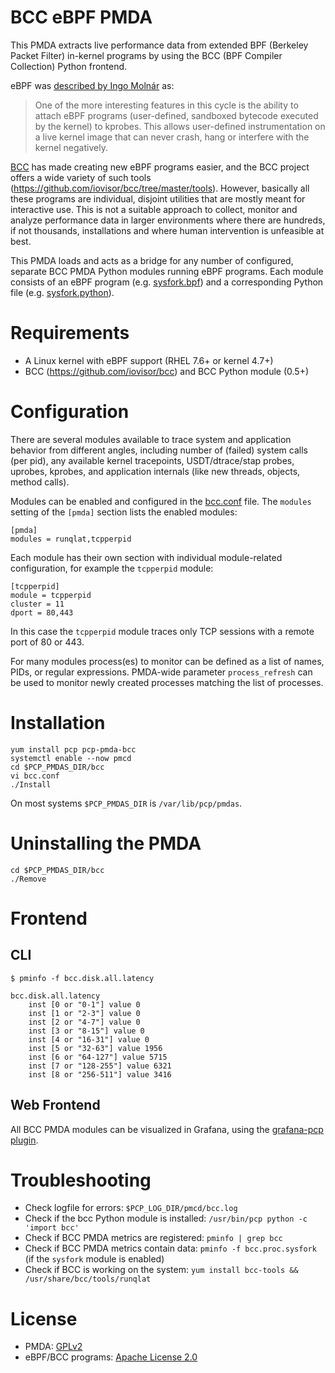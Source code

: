 # BCC eBPF PMDA

This PMDA extracts live performance data from extended BPF (Berkeley Packet
Filter) in-kernel programs by using the BCC (BPF Compiler Collection) Python
frontend.

eBPF was [described by Ingo Molnár](https://lkml.org/lkml/2015/4/14/232) as:

> One of the more interesting features in this cycle is the ability to attach
> eBPF programs (user-defined, sandboxed bytecode executed by the kernel) to
> kprobes. This allows user-defined instrumentation on a live kernel image
> that can never crash, hang or interfere with the kernel negatively.

[BCC](https://github.com/iovisor/bcc) has made creating new eBPF programs
easier, and the BCC project offers a wide variety of such tools
(https://github.com/iovisor/bcc/tree/master/tools). However, basically all
these programs are individual, disjoint utilities that are mostly meant for
interactive use. This is not a suitable approach to collect, monitor and
analyze performance data in larger environments where there are hundreds, if
not thousands, installations and where human intervention is unfeasible at
best.

This PMDA loads and acts as a bridge for any number of configured, separate
BCC PMDA Python modules running eBPF programs. Each module consists of an eBPF
program (e.g. [sysfork.bpf](modules/sysfork.bpf)) and a corresponding Python
file (e.g. [sysfork.python](modules/sysfork.python)).

# Requirements

* A Linux kernel with eBPF support (RHEL 7.6+ or kernel 4.7+)
* BCC (https://github.com/iovisor/bcc) and BCC Python module (0.5+)

# Configuration

There are several modules available to trace system and application behavior
from different angles, including number of (failed) system calls (per pid),
any available kernel tracepoints, USDT/dtrace/stap probes, uprobes, kprobes,
and application internals (like new threads, objects, method calls).

Modules can be enabled and configured in the [bcc.conf](bcc.conf) file. The
`modules` setting of the `[pmda]` section lists the enabled modules:
```
[pmda]
modules = runqlat,tcpperpid
```

Each module has their own section with individual module-related
configuration, for example the `tcpperpid` module:
```
[tcpperpid]
module = tcpperpid
cluster = 11
dport = 80,443
```

In this case the `tcpperpid` module traces only TCP sessions with a remote
port of 80 or 443.

For many modules process(es) to monitor can be defined as a list of names,
PIDs, or regular expressions. PMDA-wide parameter `process_refresh` can be
used to monitor newly created processes matching the list of processes.

# Installation

```
yum install pcp pcp-pmda-bcc
systemctl enable --now pmcd
cd $PCP_PMDAS_DIR/bcc
vi bcc.conf
./Install
```

On most systems `$PCP_PMDAS_DIR` is `/var/lib/pcp/pmdas`.

# Uninstalling the PMDA

```
cd $PCP_PMDAS_DIR/bcc
./Remove
```

# Frontend

## CLI
```
$ pminfo -f bcc.disk.all.latency                                

bcc.disk.all.latency
    inst [0 or "0-1"] value 0
    inst [1 or "2-3"] value 0
    inst [2 or "4-7"] value 0
    inst [3 or "8-15"] value 0
    inst [4 or "16-31"] value 0
    inst [5 or "32-63"] value 1956
    inst [6 or "64-127"] value 5715
    inst [7 or "128-255"] value 6321
    inst [8 or "256-511"] value 3416
```

## Web Frontend

All BCC PMDA modules can be visualized in Grafana, using the [grafana-pcp plugin](https://grafana-pcp.readthedocs.io).

# Troubleshooting

* Check logfile for errors: `$PCP_LOG_DIR/pmcd/bcc.log`
* Check if the bcc Python module is installed: `/usr/bin/pcp python -c 'import bcc'`
* Check if BCC PMDA metrics are registered: `pminfo | grep bcc`
* Check if BCC PMDA metrics contain data: `pminfo -f bcc.proc.sysfork` (if the `sysfork` module is enabled)
* Check if BCC is working on the system: `yum install bcc-tools && /usr/share/bcc/tools/runqlat`

# License

* PMDA: [GPLv2](https://github.com/performancecopilot/pcp/blob/master/COPYING)
* eBPF/BCC programs: [Apache License 2.0](https://github.com/iovisor/bcc/blob/master/LICENSE.txt)
